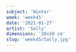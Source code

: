 ```yaml
---
subject: 'Winter'
week: 'week45'
date: '2021-01-27'
artist: 'Sally'
dimensions: '20x20 cm'
slug: 'week45/Sally.jpg'
---
```

